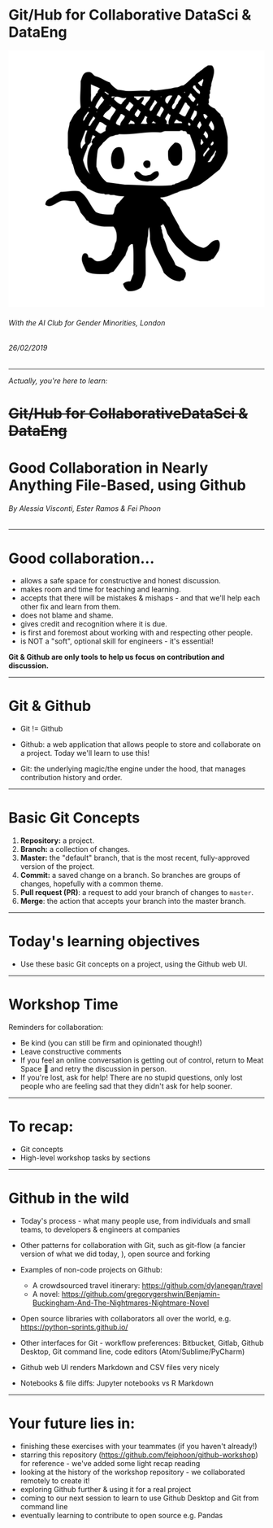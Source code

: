 <!--
$size: 4:3
$theme: gaia
template: invert
page_number: true
-->
# Git/Hub for Collaborative DataSci & DataEng

![40%](images/octocat.png)

###### *With the AI Club for Gender Minorities, London*
###### *26/02/2019*

---
*Actually, you're here to learn:*
# ~~Git/Hub for CollaborativeDataSci & DataEng~~
# Good Collaboration in Nearly Anything File-Based, using Github

###### By Alessia Visconti, Ester Ramos & Fei Phoon

---
# Good collaboration...

- allows a safe space for constructive and honest discussion.
- makes room and time for teaching and learning.
- accepts that there will be mistakes & mishaps - and that we'll help each other fix and learn from them.
- does not blame and shame.
- gives credit and recognition where it is due.
- is first and foremost about working with and respecting other people.
- is NOT a "soft", optional skill for engineers - it's essential!

**Git & Github are only tools to help us focus on contribution and discussion.**

---
# Git & Github

- Git != Github

- Github: a web application that allows people to store and collaborate on a project. Today we'll learn to use this!

- Git: the underlying magic/the engine under the hood, that manages contribution history and order.


---
# Basic Git Concepts

1. **Repository:** a project.
2. **Branch:** a collection of changes.
3. **Master:** the "default" branch, that is the most recent, fully-approved version of the project.
4. **Commit:** a saved change on a branch. So branches are groups of changes, hopefully with a common theme.
5. **Pull request (PR)**: a request to add your branch of changes to `master`.
6. **Merge**: the action that accepts your branch into the master branch.

---
# Today's learning objectives

- Use these basic Git concepts on a project, using the Github web UI.


---
# Workshop Time

Reminders for collaboration:

- Be kind (you can still be firm and opinionated though!)
- Leave constructive comments
- If you feel an online conversation is getting out of control, return to Meat Space :meat_on_bone: and retry the discussion in person.
- If you're lost, ask for help! There are no stupid questions, only lost people who are feeling sad that they didn't ask for help sooner.

---

# To recap:

- Git concepts
- High-level workshop tasks by sections

---
# Github in the wild

- Today's process - what many people use, from individuals and small teams, to developers & engineers at companies

- Other patterns for collaboration with Git, such as git-flow (a fancier version of what we did today, ), open source and forking


- Examples of non-code projects on Github:
  - A crowdsourced travel itinerary: https://github.com/dylanegan/travel
  - A novel: https://github.com/gregorygershwin/Benjamin-Buckingham-And-The-Nightmares-Nightmare-Novel

- Open source libraries with collaborators all over the world, e.g. https://python-sprints.github.io/


- Other interfaces for Git - workflow preferences: Bitbucket, Gitlab, Github Desktop, Git command line, code editors (Atom/Sublime/PyCharm)


- Github web UI renders Markdown and CSV files very nicely
- Notebooks & file diffs: Jupyter notebooks vs R Markdown
---

# Your future lies in:

- finishing these exercises with your teammates (if you haven't already!)
- starring this repository (https://github.com/feiphoon/github-workshop) for reference - we've added some light recap reading
- looking at the history of the workshop repository - we collaborated remotely to create it!
- exploring Github further & using it for a real project
- coming to our next session to learn to use Github Desktop and Git from command line
- eventually learning to contribute to open source e.g. Pandas
